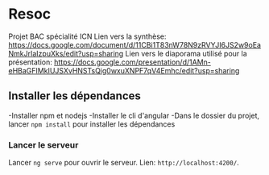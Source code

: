 # Resoc
Projet BAC spécialité ICN
Lien vers la synthèse: https://docs.google.com/document/d/11CBi1T83nW78N9zRVYJI6JS2w9oEaNmkJrIaIzpuXks/edit?usp=sharing
Lien vers le diaporama utilisé pour la présentation: https://docs.google.com/presentation/d/1AMn-eHBaGFIMkIUJSXvHNSTsQig0wxuXNPF7qV4Emhc/edit?usp=sharing


## Installer les dépendances

-Installer npm et nodejs
-Installer le cli d'angular
-Dans le dossier du projet, lancer `npm install` pour installer les dépendances

### Lancer le serveur

Lancer `ng serve` pour ouvrir le serveur. Lien: `http://localhost:4200/`. 

